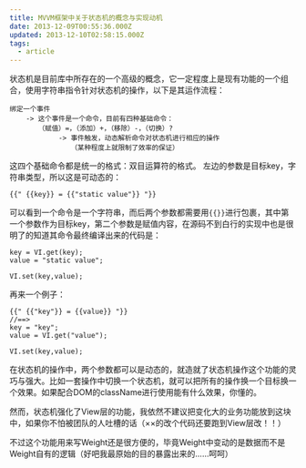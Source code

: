 ```yaml
---
title: MVVM框架中关于状态机的概念与实现动机
date: 2013-12-09T00:55:36.000Z
updated: 2013-12-10T02:58:15.000Z
tags:
  - article
---
```


状态机是目前库中所存在的一个高级的概念，它一定程度上是现有功能的一个组合，使用字符串指令针对状态机的操作，以下是其运作流程：

```
绑定一个事件
    -> 这个事件是一个命令，目前有四种基础命令：
       （赋值）=，（添加）+，（移除）-，（切换）?
            -> 事件触发，动态解析命令对状态机进行相应的操作
               （某种程度上就限制了效率的保证）
```

这四个基础命令都是统一的格式：双目运算符的格式。
左边的参数是目标key，字符串类型，所以这是可动态的：

```
{{" {{key}} = {{"static value"}} "}}
```

可以看到一个命令是一个字符串，而后两个参数都需要用`{{}}`进行包裹，其中第一个参数作为目标key，第二个参数是赋值内容，在源码不到白行的实现中也是很明了的知道其命令最终编译出来的代码是：

```
key = VI.get(key);
value = "static value";

VI.set(key,value);
```

再来一个例子：

```
{{" {{"key"}} = {{value}} "}}
//==>
key = "key";
value = VI.get("value");

VI.set(key,value);
```

在状态机的操作中，两个参数都可以是动态的，就造就了状态机操作这个功能的灵巧与强大。比如一套操作中切换一个状态机，就可以把所有的操作换一个目标换一个效果。如果配合DOM的className进行使用能有什么效果，你懂的。

然而，状态机强化了View层的功能，我依然不建议把变化大的业务功能放到这块中，如果你不怕被团队的人吐槽的话（××的改个代码还要跑到View层改！！）

不过这个功能用来写Weight还是很方便的，毕竟Weight中变动的是数据而不是Weight自有的逻辑（好吧我最原始的目的暴露出来的……呵呵）

